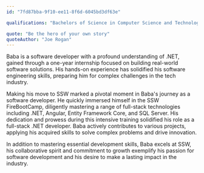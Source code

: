 ```yaml
---
id: "7fd87bba-9f10-ee11-8f6d-6045bd3df63e"

qualifications: "Bachelors of Science in Computer Science and Technology"

quote: "Be the hero of your own story"
quoteAuthor: "Joe Rogan"
---
```


Baba is a software developer with a profound understanding of .NET, gained through a one-year internship focused on building real-world software solutions. His hands-on experience has solidified his software engineering skills, preparing him for complex challenges in the tech industry.

Making his move to SSW marked a pivotal moment in Baba's journey as a software developer. He quickly immersed himself in the SSW FireBootCamp, diligently mastering a range of full-stack technologies including .NET, Angular, Entity Framework Core, and SQL Server. His dedication and prowess during this intensive training solidified his role as a full-stack .NET developer. Baba actively contributes to various projects, applying his acquired skills to solve complex problems and drive innovation.

In addition to mastering essential development skills, Baba excels at SSW, his collaborative spirit and commitment to growth exemplify his passion for software development and his desire to make a lasting impact in the industry.
